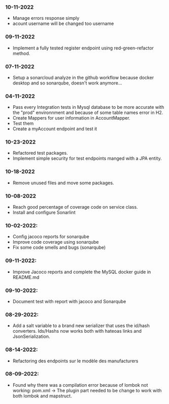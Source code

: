 ### 10-11-2022

-   Manage errors response simply
-   acount username will be changed too username

### 09-11-2022

-   Implement a fully tested register endpoint using red-green-refactor method.

### 07-11-2022

-   Setup a sonarcloud analyze in the github workflow because docker desktop and so sonarqube, doesn't work anymore...

### 04-11-2022

-   Pass every Integration tests in Mysql database to be more accurate with the "prod" environnment and because of some table names error in H2.
-   Create Mappers for user information in AccountMapper.
-   Test them
-   Create a myAccount endpoint and test it

### 10-23-2022

-   Refactored test packages.
-   Implement simple security for test endpoints manged with a JPA entity.

### 10-18-2022

-   Remove unused files and move some packages.

### 10-08-2022

-   Reach good percentage of coverage code on service class.
-   Install and configure Sonarlint

### 10-02-2022:

-   Config jacoco reports for sonarqube
-   Improve code coverage using sonarqube
-   Fix some code smells and bugs (sonarqube)

### 09-11-2022:

-   Improve Jacoco reports and complete the MySQL docker guide in README.md

### 09-10-2022:

-   Document test with report with jacoco and Sonarqube

### 08-29-2022:

-   Add a salt variable to a brand new serializer that uses the id/hash converters. Ids/Hashs now works both with hateoas links and JsonSerialization.

### 08-14-2022:

-   Refactoring des endpoints sur le modèle des manufacturers

### 08-09-2022:

-   Found why there was a compilation error because of lombok not working: pom.xml -> The plugin part needed to be change to work with both lombok and mapstruct.
